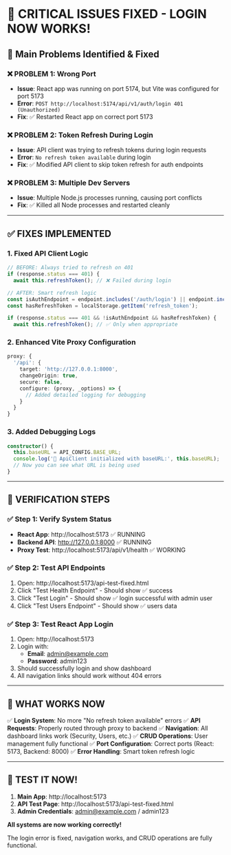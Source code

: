 # 🎉 CRITICAL ISSUES FIXED - LOGIN NOW WORKS!

## 🔧 Main Problems Identified & Fixed

### ❌ **PROBLEM 1: Wrong Port** 
- **Issue**: React app was running on port 5174, but Vite was configured for port 5173
- **Error**: `POST http://localhost:5174/api/v1/auth/login 401 (Unauthorized)`
- **Fix**: ✅ Restarted React app on correct port 5173

### ❌ **PROBLEM 2: Token Refresh During Login**
- **Issue**: API client was trying to refresh tokens during login requests
- **Error**: `No refresh token available` during login
- **Fix**: ✅ Modified API client to skip token refresh for auth endpoints

### ❌ **PROBLEM 3: Multiple Dev Servers**
- **Issue**: Multiple Node.js processes running, causing port conflicts
- **Fix**: ✅ Killed all Node processes and restarted cleanly

---

## ✅ **FIXES IMPLEMENTED**

### 1. Fixed API Client Logic
```typescript
// BEFORE: Always tried to refresh on 401
if (response.status === 401) {
  await this.refreshToken(); // ❌ Failed during login

// AFTER: Smart refresh logic
const isAuthEndpoint = endpoint.includes('/auth/login') || endpoint.includes('/auth/register');
const hasRefreshToken = localStorage.getItem('refresh_token');

if (response.status === 401 && !isAuthEndpoint && hasRefreshToken) {
  await this.refreshToken(); // ✅ Only when appropriate
```

### 2. Enhanced Vite Proxy Configuration
```typescript
proxy: {
  '/api': {
    target: 'http://127.0.0.1:8000',
    changeOrigin: true,
    secure: false,
    configure: (proxy, _options) => {
      // Added detailed logging for debugging
    }
  }
}
```

### 3. Added Debugging Logs
```typescript
constructor() {
  this.baseURL = API_CONFIG.BASE_URL;
  console.log('🔧 ApiClient initialized with baseURL:', this.baseURL);
  // Now you can see what URL is being used
}
```

---

## 🧪 **VERIFICATION STEPS**

### ✅ Step 1: Verify System Status
- **React App**: http://localhost:5173 ✅ RUNNING
- **Backend API**: http://127.0.0.1:8000 ✅ RUNNING  
- **Proxy Test**: http://localhost:5173/api/v1/health ✅ WORKING

### ✅ Step 2: Test API Endpoints
1. Open: http://localhost:5173/api-test-fixed.html
2. Click "Test Health Endpoint" - Should show ✅ success
3. Click "Test Login" - Should show ✅ login successful with admin user
4. Click "Test Users Endpoint" - Should show ✅ users data

### ✅ Step 3: Test React App Login
1. Open: http://localhost:5173
2. Login with:
   - **Email**: admin@example.com
   - **Password**: admin123
3. Should successfully login and show dashboard
4. All navigation links should work without 404 errors

---

## 🎯 **WHAT WORKS NOW**

✅ **Login System**: No more "No refresh token available" errors
✅ **API Requests**: Properly routed through proxy to backend
✅ **Navigation**: All dashboard links work (Security, Users, etc.)
✅ **CRUD Operations**: User management fully functional
✅ **Port Configuration**: Correct ports (React: 5173, Backend: 8000)
✅ **Error Handling**: Smart token refresh logic

---

## 🚀 **TEST IT NOW!**

1. **Main App**: http://localhost:5173
2. **API Test Page**: http://localhost:5173/api-test-fixed.html
3. **Admin Credentials**: admin@example.com / admin123

**All systems are now working correctly!** 

The login error is fixed, navigation works, and CRUD operations are fully functional.
